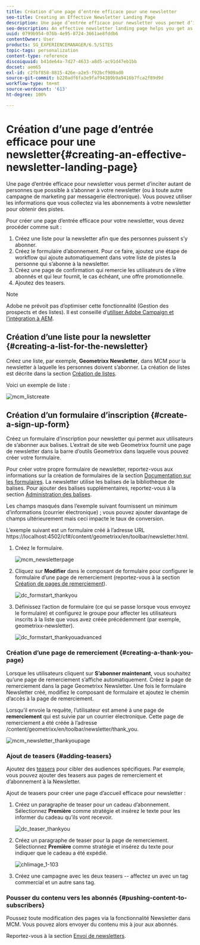 ```yaml
---
title: Création d’une page d’entrée efficace pour une newsletter
seo-title: Creating an Effective Newsletter Landing Page
description: Une page d’entrée efficace pour newsletter vous permet d’inciter autant de personnes que possible à s’abonner à votre newsletter (ou à toute autre campagne de marketing par messagerie électronique). Vous pouvez utiliser les informations que vous collectez via les abonnements à votre newsletter pour obtenir des pistes.
seo-description: An effective newsletter landing page helps you get as many people as possible to sign up for your newsletter (or other email marketing campaign). You can use the information you gather from your newsletter sign ups to get leads.
uuid: 0799b954-076b-4e95-8724-3661ae8fddb6
contentOwner: User
products: SG_EXPERIENCEMANAGER/6.5/SITES
topic-tags: personalization
content-type: reference
discoiquuid: b41de64a-7d27-4633-a8d5-ac91d47eb1bb
docset: aem65
exl-id: c2fbf858-8815-426e-a2e5-f92bcf909ad0
source-git-commit: b220adf6fa3e9faf94389b9a9416b7fca2f89d9d
workflow-type: tm+mt
source-wordcount: '613'
ht-degree: 100%

---
```


# Création d’une page d’entrée efficace pour une newsletter{#creating-an-effective-newsletter-landing-page}

Une page d’entrée efficace pour newsletter vous permet d’inciter autant de personnes que possible à s’abonner à votre newsletter (ou à toute autre campagne de marketing par messagerie électronique). Vous pouvez utiliser les informations que vous collectez via les abonnements à votre newsletter pour obtenir des pistes.

Pour créer une page d’entrée efficace pour votre newsletter, vous devez procéder comme suit :

1. Créez une liste pour la newsletter afin que des personnes puissent s’y abonner.
1. Créez le formulaire d’abonnement. Pour ce faire, ajoutez une étape de workflow qui ajoute automatiquement dans votre liste de pistes la personne qui s’abonne à la newsletter.
1. Créez une page de confirmation qui remercie les utilisateurs de s’être abonnés et qui leur fournit, le cas échéant, une offre promotionnelle.
1. Ajoutez des teasers.

>[!NOTE]
>
>Adobe ne prévoit pas d’optimiser cette fonctionnalité (Gestion des prospects et des listes).
> Il est conseillé d’[utiliser Adobe Campaign et l’intégration à AEM](/help/sites-administering/campaign.md). 

## Création d’une liste pour la newsletter {#creating-a-list-for-the-newsletter}

Créez une liste, par exemple, **Geometrixx Newsletter**, dans MCM pour la newsletter à laquelle les personnes doivent s’abonner. La création de listes est décrite dans la section [Création de listes](/help/sites-classic-ui-authoring/classic-personalization-campaigns.md#creatingnewlists). 

Voici un exemple de liste :

![mcm_listcreate](assets/mcm_listcreate.png)

## Création d’un formulaire d’inscription {#create-a-sign-up-form}

Créez un formulaire d’inscription pour newsletter qui permet aux utilisateurs de s’abonner aux balises. L’extrait de site web Geometrixx fournit une page de newsletter dans la barre d’outils Geometrixx dans laquelle vous pouvez créer votre formulaire.

Pour créer votre propre formulaire de newsletter, reportez-vous aux informations sur la création de formulaires de la section [Documentation sur les formulaires](/help/sites-authoring/default-components.md#form). La newsletter utilise les balises de la bibliothèque de balises. Pour ajouter des balises supplémentaires, reportez-vous à la section [Administration des balises](/help/sites-authoring/tags.md#tagadministration).

Les champs masqués dans l’exemple suivant fournissent un minimum d’informations (courrier électronique) ; vous pouvez ajouter davantage de champs ultérieurement mais ceci impacte le taux de conversion.

L’exemple suivant est un formulaire créé à l’adresse URL https://localhost:4502/cf#/content/geometrixx/en/toolbar/newsletter.html.

1. Créez le formulaire.

   ![mcm_newsletterpage](assets/mcm_newsletterpage.png)

1. Cliquez sur **Modifier** dans le composant de formulaire pour configurer le formulaire d’une page de remerciement (reportez-vous à la section [Création de pages de remerciement](#creating-a-thank-you-page)).

   ![dc_formstart_thankyou](assets/dc_formstart_thankyou.png)

1. Définissez l’action de formulaire (ce qui se passe lorsque vous envoyez le formulaire) et configurez le groupe pour affecter les utilisateurs inscrits à la liste que vous avez créée précédemment (par exemple, geometrixx-newsletter).

   ![dc_formstart_thankyouadvanced](assets/dc_formstart_thankyouadvanced.png)

### Création d’une page de remerciement {#creating-a-thank-you-page}

Lorsque les utilisateurs cliquent sur **S’abonner maintenant**, vous souhaitez qu’une page de remerciement s’affiche automatiquement. Créez la page de remerciement dans la page Geometrixx Newsletter. Une fois le formulaire Newsletter créé, modifiez le composant de formulaire et ajoutez le chemin d’accès à la page de remerciement.

Lorsqu’il envoie la requête, l’utilisateur est amené à une page de **remerciement** qui est suivie par un courrier électronique. Cette page de remerciement a été créée à l’adresse /content/geometrixx/en/toolbar/newsletter/thank_you.

![mcm_newsletter_thankyoupage](assets/mcm_newsletter_thankyoupage.png)

### Ajout de teasers {#adding-teasers}

Ajoutez des [teasers](/help/sites-classic-ui-authoring/classic-personalization-campaigns.md#teasers) pour cibler des audiences spécifiques. Par exemple, vous pouvez ajouter des teasers aux pages de remerciement et d’abonnement à la Newsletter.

Ajout de teasers pour créer une page d’accueil efficace pour newsletter :

1. Créez un paragraphe de teaser pour un cadeau d’abonnement. Sélectionnez **Première** comme stratégie et insérez le texte pour les informer du cadeau qu’ils vont recevoir.

   ![dc_teaser_thankyou](assets/dc_teaser_thankyou.png)

1. Créez un paragraphe de teaser pour la page de remerciement. Sélectionnez **Première** comme stratégie et insérez du texte pour indiquer que le cadeau a été expédié.

   ![chlimage_1-103](assets/chlimage_1-103.png)

1. Créez une campagne avec les deux teasers -- affectez un avec un tag commercial et un autre sans tag.

### Pousser du contenu vers les abonnés {#pushing-content-to-subscribers}

Poussez toute modification des pages via la fonctionnalité Newsletter dans MCM. Vous pouvez alors envoyer du contenu mis à jour aux abonnés.

Reportez-vous à la section [Envoi de newsletters](/help/sites-classic-ui-authoring/classic-personalization-campaigns.md#newsletters).
